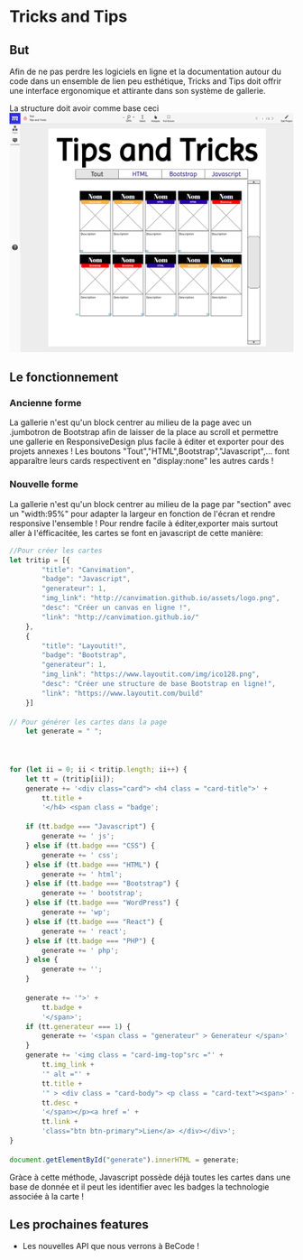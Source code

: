 # Tricks and Tips

## But
Afin de ne pas perdre les logiciels en ligne et la documentation autour du code dans un ensemble de lien peu esthétique, Tricks and Tips doit offrir une interface ergonomique et attirante dans son système de gallerie.

La structure doit avoir comme base ceci
![](https://github.com/DzenetanMassart/Tricks-and-Tips/blob/master/assets/pics/visuTricksAndTipsBase.png?raw=true)

## Le fonctionnement
### Ancienne forme
La gallerie n'est qu'un block centrer au milieu de la page avec un .jumbotron de Bootstrap afin de laisser de la place au scroll et permettre une gallerie en ResponsiveDesign plus facile à éditer et exporter pour des projets annexes ! 
Les boutons "Tout","HTML",Bootstrap","Javascript",... font apparaître leurs cards respectivent en "display:none" les autres cards !

### Nouvelle forme
La gallerie n'est qu'un block centrer au milieu de la page par "section" avec un "width:95%" pour adapter la largeur en fonction de l'écran et rendre responsive l'ensemble ! Pour rendre facile à éditer,exporter mais surtout aller à l'éfficacitée, les cartes se font en javascript de cette manière:

```javascript
//Pour créer les cartes 
let tritip = [{
        "title": "Canvimation",
        "badge": "Javascript",
        "generateur": 1,
        "img_link": "http://canvimation.github.io/assets/logo.png",
        "desc": "Créer un canvas en ligne !",
        "link": "http://canvimation.github.io/"
    },
    {
        "title": "Layoutit!",
        "badge": "Bootstrap",
        "generateur": 1,
        "img_link": "https://www.layoutit.com/img/ico128.png",
        "desc": "Créer une structure de base Bootstrap en ligne!",
        "link": "https://www.layoutit.com/build"
    }]
    
// Pour générer les cartes dans la page
    let generate = " ";



for (let ii = 0; ii < tritip.length; ii++) {
    let tt = (tritip[ii]);
    generate += '<div class="card"> <h4 class = "card-title">' +
        tt.title +
        '</h4> <span class = "badge';

    if (tt.badge === "Javascript") {
        generate += ' js';
    } else if (tt.badge === "CSS") {
        generate += ' css';
    } else if (tt.badge === "HTML") {
        generate += ' html';
    } else if (tt.badge === "Bootstrap") {
        generate += ' bootstrap';
    } else if (tt.badge === "WordPress") {
        generate += 'wp';
    } else if (tt.badge === "React") {
        generate += ' react';
    } else if (tt.badge === "PHP") {
        generate += ' php';
    } else {
        generate += '';
    }

    generate += '">' +
        tt.badge +
        '</span>';
    if (tt.generateur === 1) {
        generate += '<span class = "generateur" > Generateur </span>'
    }
    generate += '<img class = "card-img-top"src ="' +
        tt.img_link +
        '" alt ="' +
        tt.title +
        '" > <div class = "card-body"> <p class = "card-text"><span>' +
        tt.desc +
        '</span></p><a href =' +
        tt.link +
        'class="btn btn-primary">Lien</a> </div></div>';
}

document.getElementById("generate").innerHTML = generate;

 ```
 Gràce à cette méthode, Javascript possède déjà toutes les cartes dans une base de donnée et il peut les identifier avec les badges la technologie associée à la carte !


## Les prochaines features
- Les nouvelles API que nous verrons à BeCode !


